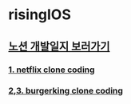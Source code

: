 # risingIOS

## [노션 개발일지 보러가기](https://www.notion.so/IOS-e06ba1d8b1244a9690315328f9d34bb2)

### [1. netflix clone coding](https://github.com/thflthdi/risingIOS/tree/main/01autolayout)

### [2,3. burgerking clone coding](https://github.com/thflthdi/risingIOS/tree/main/02lifecycle)
